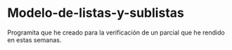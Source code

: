 # Modelo-de-listas-y-sublistas
Programita que he creado para la verificación de un parcial que he rendido en estas semanas.
